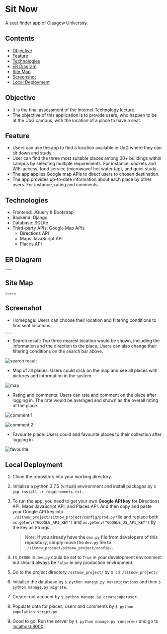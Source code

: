 # Sit Now

A seat finder app of Glasgow University.

## Contents

- [Objective](#objective)
- [Feature](#feature)
- [Technologies](#technologies)
- [ER Diagram](#er-diagram)
- [Site Map](#site-map) 
- [Screenshot](#screenshot)
- [Local Deployment](#local-deployment) 

## Objective

- It is the final assessment of the Internet Technology lecture.
- The objective of this application is to provide users, who happen to be at the UoG campus, with the location of a place to have a seat.

## Feature

- Users can use the app to find a location available in UoG where they can sit down and study.
- User can find the three most suitable places among 30+ buildings within campus by selecting multiple requirements. For instance, sockets and WiFi access, food service (microwave/ hot water tap), and quiet study.
- The app applies Google map APIs to direct users to chosen destination.
- The app provides up-to-date information about each place by other users. For instance, rating and comments.

## Technologies

- Frontend: JQuery & Bootstrap
- Backend: Django
- Database: SQLite
- Third-party APIs: Google Map APIs
  - Directions API
  - Maps JavaScript API
  - Places API

## ER Diagram

<img src="https://raw.githubusercontent.com/wdrbdev/Sit-Now/master/doc/img/ER_diagram_w_background.png" alt="ER diagram" style="zoom:24%;" />

## Site Map

<img src="https://raw.githubusercontent.com/wdrbdev/Sit-Now/master/doc/img/site_map.png" alt="site map" style="zoom:48%;" />

## Screenshot

- Homepage: Users can choose their location and filtering conditions to find seat locations.

<img src="https://raw.githubusercontent.com/wdrbdev/Sit-Now/master/doc/img/screenshot_homepage.jpg" alt="home page" style="zoom:24%;" />

- Search result: Top three nearest location would be shown, including the information and the direction to the place. Users can also change their filtering conditions on the search bar above.

![search result](https://raw.githubusercontent.com/wdrbdev/Sit-Now/master/doc/img/screenshot_search_result.jpg)

- Map of all places: Users could click on the map and see all places with pictures and information in the system.

<img src="https://raw.githubusercontent.com/wdrbdev/Sit-Now/master/doc/img/screenshot_map.jpg" alt="map" />

- Rating and comments: Users can rate and comment on the place after logging in. The rate would be averaged and shown as the overall rating of the place.

![comment 1](https://raw.githubusercontent.com/wdrbdev/Sit-Now/master/doc/img/screenshot_comment_1.jpg)

![comment 2](https://raw.githubusercontent.com/wdrbdev/Sit-Now/master/doc/img/screenshot_comment_2.jpg)

- Favourite place: Users could add favourite places to their collection after logging in.

![favourite](https://raw.githubusercontent.com/wdrbdev/Sit-Now/master/doc/img/screenshot_favorite.jpg)

## Local Deployment

1. Clone the repository into your working directory.

2. Initialize a python 3.7.5 (virtual) environment and install packages by `$ pip install -r requirements.txt`.

3. To run the app, you need to get your own **Google API key** for Directions API, Maps JavaScript API, and Places API. And then copy and paste your Google API key into `./sitnow_project/sitnow_project/config/prod.py` file and replace both `os.getenv("GOOGLE_API_KEY")` and `os.getenv("GOOGLE_JS_API_KEY")` by the key as Strings.

   > Note: **If you already have the `dev.py` file from developers of this repository, simply move the `dev.py` file to `./sitnow_project/sitnow_project/config/`.**

4. `IS_DEBUG` in `dev.py` could be set to `True` in your development environment but should always be `False` in any production environment.

5. Go to the project directory `/sitnow_project/` by `$ cd /sitnow_project/`

6. Initialize the database by `$ python manage.py makemigrations` and then `$ python manage.py migrate`.

7. Create root account by `$ python manage.py createsuperuser`.

8. Populate data for places, users and comments by `$ python population_script.py`.

9. Good to go! Run the server by `$ python manage.py runserver` and go to [localhost:8000](http://localhost:8000/).
